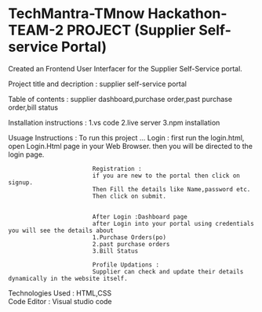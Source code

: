 # TechMantra-TMnow Hackathon-TEAM-2 PROJECT (Supplier Self-service Portal) 
Created an Frontend User Interfacer for the Supplier Self-Service portal.

Project title and decription  :   supplier self-service portal

Table of contents   :    supplier dashboard,purchase order,past purchase order,bill status

Installation instructions   :   1.vs code
                                2.live server
                                3.npm installation


Usuage Instructions    :    To run this project ...
                            Login :
                            first run the login.html,
                            open Login.Html page in your Web Browser.
                            then you will be directed to the login page.

                            Registration : 
                            if you are new to the portal then click on signup.
                            Then Fill the details like Name,password etc.
                            Then click on submit.


                            After Login :Dashboard page
                            after Login into your portal using credentials you will see the details about
                            1.Purchase Orders(po)
                            2.past purchase orders
                            3.Bill Status

                            Profile Updations :
                            Supplier can check and update their details dynamically in the website itself.

Technologies Used   :     HTML,CSS                                                                                                                                                                             
Code Editor          :    Visual studio code

  
